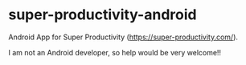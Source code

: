 # super-productivity-android

Android App for Super Productivity (https://super-productivity.com/).

I am not an Android developer, so help would be very welcome!!
